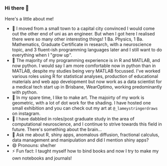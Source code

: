 ### Hi there 👋

<!--**AmyStringer/AmyStringer** is a ✨ _special_ ✨ repository because its `README.md` (this file) appears on your GitHub profile. -->

Here's a little about me! 

- 🔭 I moved from a small town to a capital city convinced I would come out the other end of uni as an engineer. But when I got here I realised there were so many other interesting things! 1 Ba. Physics, 1 Ba. Mathematics, Graduate Certificate in research, with a neuroscience topic, and 3 fluent-ish programming languages later and I still want to do everything when I "grow up". 
- 🌱 The majority of my programming experience is in R and MATLAB, and now python. I would say I am more comfortable now in python than in MATLAB, despite my studies being very MATLAB focussed. I've worked various roles using R for statistical analyses, production of educational materials and web app development but now work as a data scientist for a medical tech start up in Brisbane, WearOptimo, working predominantly with python.
- 👯 In my spare time, I like to make art. The majoirty of my work is geometric, with a lot of dot work for the shading. I have hosted one small exhibition and you can check out my art at `@_lameystringerdraws` on instagram.
- 🤔 I have dabbled in roles/post graduate study in the area of computational neuroscience, and I continue to strive towards this field in future. There's something about the brain... 
- 💬 Ask me about R, shiny apps, anomalous diffusion, fractional calculus, data management and manipulation and did I mention shiny apps?
- 😄 Pronouns: she/her
- ⚡ Fun fact: I taught myself how to bind books and now I try to make my own notebooks and journals!
